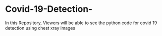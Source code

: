 # Covid-19-Detection-
In this Repository, Viewers will be able to see the python code for covid 19 detection using chest xray images 
